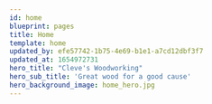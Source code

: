 ```yaml
---
id: home
blueprint: pages
title: Home
template: home
updated_by: efe57742-1b75-4e69-b1e1-a7cd12dbf3f7
updated_at: 1654972731
hero_title: "Cleve's Woodworking"
hero_sub_title: 'Great wood for a good cause'
hero_background_image: home_hero.jpg
---
```

